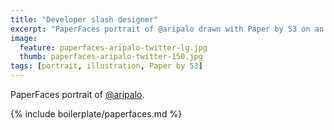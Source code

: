 ```yaml
---
title: "Developer slash designer"
excerpt: "PaperFaces portrait of @aripalo drawn with Paper by 53 on an iPad."
image: 
  feature: paperfaces-aripalo-twitter-lg.jpg
  thumb: paperfaces-aripalo-twitter-150.jpg
tags: [portrait, illustration, Paper by 53]
---
```


PaperFaces portrait of [@aripalo](http://twitter.com/aripalo).

{% include boilerplate/paperfaces.md %}
